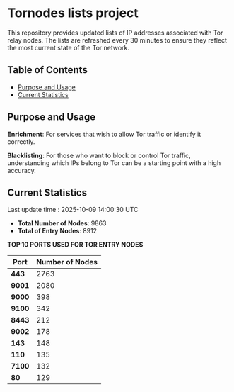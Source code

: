 # Tornodes lists project

This repository provides updated lists of IP addresses associated with Tor relay nodes. The lists are refreshed every 30 minutes to ensure they reflect the most current state of the Tor network.

## Table of Contents

- [Purpose and Usage](#purpose-and-usage)
- [Current Statistics](#current-statistics)


## Purpose and Usage

**Enrichment**: For services that wish to allow Tor traffic or identify it correctly.

**Blacklisting**: For those who want to block or control Tor traffic, understanding which IPs belong to Tor can be a starting point with a high accuracy.

## Current Statistics

Last update time : 2025-10-09 14:00:30 UTC

- **Total Number of Nodes**: 9863
- **Total of Entry Nodes**: 8912

**TOP 10 PORTS USED FOR TOR ENTRY NODES**

| **Port** | **Number of Nodes** |
|------|-----------------|
| **443**   | 2763  |
| **9001**   | 2080  |
| **9000**   | 398  |
| **9100**   | 342  |
| **8443**   | 212  |
| **9002**   | 178  |
| **143**   | 148  |
| **110**   | 135  |
| **7100**   | 132  |
| **80**   | 129  |

